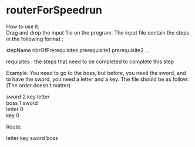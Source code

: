 # routerForSpeedrun
How to use it: <br />
Drag and drop the input file on the program.
The input file contain the steps in the following format : 

stepName nbrOfPrerequisites prerequisite1 prerequisite2 ...

requisites : the steps that need to be completed to complete this step

Example:
You need to go to the boss, but before, you need the sword, and to have the sword, you need a letter and a key. The file should be as follow:
(The order doesn't matter)

sword 2 key letter<br/>
boss 1 sword<br/>
letter 0<br/>
key 0<br/>



Route:

letter
key
sword
boss
